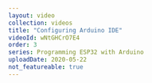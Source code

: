```yaml
---
layout: video
collection: videos
title: "Configuring Arduino IDE"
videoId: wNtGHCrO7E4
order: 3
series: Programming ESP32 with Arduino
uploadDate: 2020-05-22
not_featureable: true
---
```

